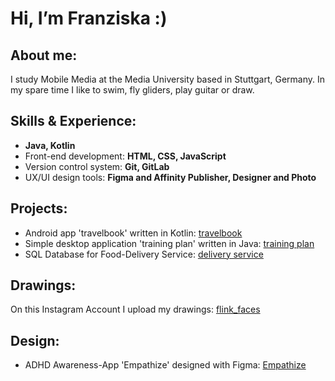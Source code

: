 # Hi, I’m Franziska :) 

## About me: 
I study Mobile Media at the Media University based in Stuttgart, Germany. In my spare time I like to swim, fly gliders, play guitar or draw. 


## Skills & Experience: 
- **Java, Kotlin**
- Front-end development: **HTML, CSS, JavaScript**
- Version control system: **Git, GitLab**
- UX/UI design tools: **Figma and Affinity Publisher, Designer and Photo**

## Projects: 
- Android app 'travelbook' written in Kotlin: [travelbook](https://github.com/FLink30/travelbook)
- Simple desktop application 'training plan' written in Java: [training plan](https://github.com/FLink30/trainingplan)
- SQL Database for Food-Delivery Service: [delivery service](https://github.com/FLink30/Delivery-service)

## Drawings: 
On this Instagram Account I upload my drawings: [flink_faces](https://www.instagram.com/flink_faces/?hl=de)

## Design: 
- ADHD Awareness-App 'Empathize' designed with Figma: [Empathize](https://www.figma.com/proto/HyGQKmn688sw8WYRsn1gXo/Empathize?page-id=0%3A1&type=design&node-id=0-1&viewport=-1078%2C22%2C0.06&t=uUq2jrVMKeBbVkuv-1&scaling=scale-down&starting-point-node-id=19%3A50&show-proto-sidebar=1&mode=design)
